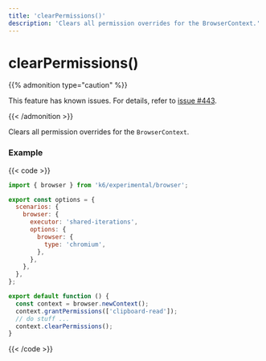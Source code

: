 ```yaml
---
title: 'clearPermissions()'
description: 'Clears all permission overrides for the BrowserContext.'
---
```


# clearPermissions()

{{% admonition type="caution" %}}

This feature has known issues.
For details, refer to [issue #443](https://github.com/grafana/xk6-browser/issues/443).

{{< /admonition >}}

Clears all permission overrides for the `BrowserContext`.

### Example

{{< code >}}

```javascript
import { browser } from 'k6/experimental/browser';

export const options = {
  scenarios: {
    browser: {
      executor: 'shared-iterations',
      options: {
        browser: {
          type: 'chromium',
        },
      },
    },
  },
};

export default function () {
  const context = browser.newContext();
  context.grantPermissions(['clipboard-read']);
  // do stuff ...
  context.clearPermissions();
}
```

{{< /code >}}
